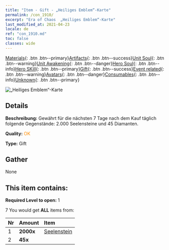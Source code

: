 ```yaml
---
title: "Item - Gift - „Heiliges Emblem“-Karte"
permalink: /con_1910/
excerpt: "Era of Chaos  „Heiliges Emblem“-Karte"
last_modified_at: 2021-04-23
locale: de
ref: "con_1910.md"
toc: false
classes: wide
---
```

 [Materials](/ItemsDE/){: .btn .btn--primary}[Artifacts](/ItemsDE/Artifacts/){: .btn .btn--success}[Unit Soul](/ItemsDE/UnitSoul/){: .btn .btn--warning}[Unit Awakening](/ItemsDE/UnitAwakening/){: .btn .btn--danger}[Hero Soul](/ItemsDE/HeroSoul/){: .btn .btn--info}[Hero SKill](/ItemsDE/HeroSkill/){: .btn .btn--primary}[Gift](/ItemsDE/Gift/){: .btn .btn--success}[Event related](/ItemsDE/Events/){: .btn .btn--warning}[Avatars](/ItemsDE/Avatars/){: .btn .btn--danger}[Consumables](/ItemsDE/Consumables/){: .btn .btn--info}[Unknown](/ItemsDE/Unknown/){: .btn .btn--primary}

 ![„Heiliges Emblem“-Karte](/images/t/i_907533.png)

## Details
 **Beschreibung:** Gewährt für die nächsten 7 Tage nach dem Kauf täglich folgende Gegenstände: 2.000 Seelensteine und 45 Diamanten.

 **Quality:** <span style="color: #FF8C00">OK</span>

 **Type:** Gift

## Gather

  None

## This item contains:

 **Required Level to open:** 1

 7 You would get **ALL** items  from:

  | Nr | Amount |     Item    |
  |:---|:-------|:------------|
  | 1 |  **2000x** | [Seelenstein ](/ItemsDE/con_923/) |  | 
  | 2 |  **45x** | <i class="fas fa-gem"/> |  | 
